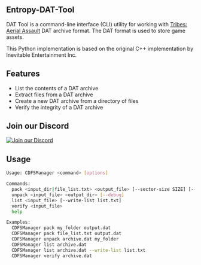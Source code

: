 ## Entropy-DAT-Tool

DAT Tool is a command-line interface (CLI) utility for working with [Tribes: Aerial Assault](https://en.wikipedia.org/wiki/Tribes:_Aerial_Assault) DAT archive format. The DAT format is used to store game assets.

This Python implementation is based on the original C++ implementation by Inevitable Entertainment Inc.

## Features

- List the contents of a DAT archive
- Extract files from a DAT archive
- Create a new DAT archive from a directory of files
- Verify the integrity of a DAT archive

## Join our Discord

[![Join our Discord](https://github.com/gabengaGamer/area51-pc/assets/54669564/bac6c8a8-2d95-4513-8943-c5c26bd09173)](https://discord.gg/7gGhFSjxsq)

## Usage
```bash
Usage: CDFSManager <command> [options]

Commands:
  pack <input_dir|file_list.txt> <output_file> [--sector-size SIZE] [--cache-size SIZE] [--debug]   Creates a CDFS archive from the specified directory.
  unpack <input_file> <output_dir> [--debug]                                                        Unpacks files from the specified CDFS archive to the given directory.
  list <input_file> [--write-list list.txt]                                                         Lists the contents of the specified CDFS archive.
  verify <input_file>                                                                               Verifies the integrity of the specified CDFS archive.
  help                                                                                              Displays this help text.

Examples:
  CDFSManager pack my_folder output.dat
  CDFSManager pack file_list.txt output.dat
  CDFSManager unpack archive.dat my_folder
  CDFSManager list archive.dat
  CDFSManager list archive.dat --write-list list.txt
  CDFSManager verify archive.dat
```
